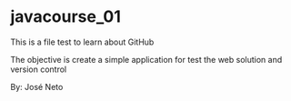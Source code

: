 # javacourse_01
This is a file test to learn about GitHub

The objective is create a simple application for test the web solution and version control


By: José Neto
